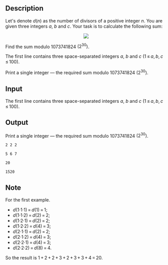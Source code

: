## Description

<div><p>Let's denote <span class="tex-span"><i>d</i>(<i>n</i>)</span> as the number of divisors of a positive integer <span class="tex-span"><i>n</i></span>. You are given three integers <span class="tex-span"><i>a</i></span>, <span class="tex-span"><i>b</i></span> and <span class="tex-span"><i>c</i></span>. Your task is to calculate the following sum:</p><center class="tex-equation"><img align="middle" class="tex-formula" src="file://MiE7Mb93.png" style="max-width: 100.0%;max-height: 100.0%;"></center><p>Find the sum modulo <span class="tex-span">1073741824</span> <span class="tex-span">(2<sup class="upper-index">30</sup>)</span>.</p></div><div class="input-specification"><p>The first line contains three space-separated integers <span class="tex-span"><i>a</i></span>, <span class="tex-span"><i>b</i></span> and <span class="tex-span"><i>c</i></span> (<span class="tex-span">1 ≤ <i>a</i>, <i>b</i>, <i>c</i> ≤ 100</span>).</p></div><div class="output-specification"><p>Print a single integer — the required sum modulo <span class="tex-span">1073741824</span> <span class="tex-span">(2<sup class="upper-index">30</sup>)</span>.</p></div>

## Input

<p>The first line contains three space-separated integers <span class="tex-span"><i>a</i></span>, <span class="tex-span"><i>b</i></span> and <span class="tex-span"><i>c</i></span> (<span class="tex-span">1 ≤ <i>a</i>, <i>b</i>, <i>c</i> ≤ 100</span>).</p>

## Output

<p>Print a single integer — the required sum modulo <span class="tex-span">1073741824</span> <span class="tex-span">(2<sup class="upper-index">30</sup>)</span>.</p>





```input1
2 2 2

```




```input2
5 6 7

```




```output1
20

```




```output2
1520

```



## Note

<p>For the first example.</p><ul> <li> <span class="tex-span"><i>d</i>(1·1·1) = <i>d</i>(1) = 1</span>; </li><li> <span class="tex-span"><i>d</i>(1·1·2) = <i>d</i>(2) = 2</span>; </li><li> <span class="tex-span"><i>d</i>(1·2·1) = <i>d</i>(2) = 2</span>; </li><li> <span class="tex-span"><i>d</i>(1·2·2) = <i>d</i>(4) = 3</span>; </li><li> <span class="tex-span"><i>d</i>(2·1·1) = <i>d</i>(2) = 2</span>; </li><li> <span class="tex-span"><i>d</i>(2·1·2) = <i>d</i>(4) = 3</span>; </li><li> <span class="tex-span"><i>d</i>(2·2·1) = <i>d</i>(4) = 3</span>; </li><li> <span class="tex-span"><i>d</i>(2·2·2) = <i>d</i>(8) = 4</span>. </li></ul><p>So the result is <span class="tex-span">1 + 2 + 2 + 3 + 2 + 3 + 3 + 4 = 20</span>.</p>
